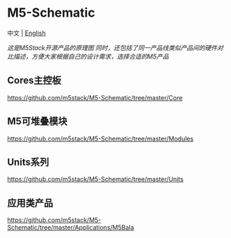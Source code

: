 # M5-Schematic

中文 | [English](README.md)

*这是M5Stack开源产品的原理图*
*同时，还包括了同一产品线类似产品间的硬件对比描述，方便大家根据自己的设计需求，选择合适的M5产品*

## Cores主控板

https://github.com/m5stack/M5-Schematic/tree/master/Core

## M5可堆叠模块

https://github.com/m5stack/M5-Schematic/tree/master/Modules

## Units系列

https://github.com/m5stack/M5-Schematic/tree/master/Units

## 应用类产品

https://github.com/m5stack/M5-Schematic/tree/master/Applications/M5Bala
